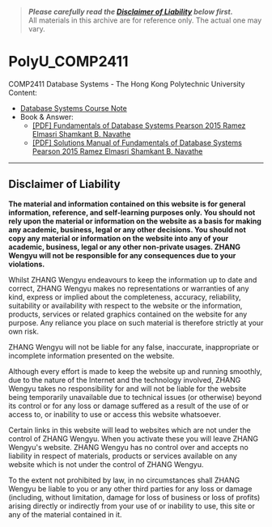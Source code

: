 > ***Please carefully read the [Disclaimer of Liability](#disclaimer-of-liability) below first.***  
> All materials in this archive are for reference only. The actual one may vary.

# PolyU_COMP2411
COMP2411 Database Systems - The Hong Kong Polytechnic University 
Content:
- [Database Systems Course Note](https://ultrafish.cn/2022/12/13/database-systems-course-note/)  
- Book & Answer:
  - [[PDF] Fundamentals of Database Systems Pearson 2015 Ramez Elmasri Shamkant B. Navathe](https://github.com/zhangwengyu999/PolyU_COMP_Archive/blob/main/COMP2411/Book_%26_Answer/Fundamentals-of-Database-Systems-Pearson-2015-Ramez-Elmasri-Shamkant-B.-Navathe.pdf) 
  - [[PDF] Solutions Manual of Fundamentals of Database Systems Pearson 2015 Ramez Elmasri Shamkant B. Navathe](https://github.com/zhangwengyu999/PolyU_COMP_Archive/blob/main/COMP2411/Book_%26_Answer/Solutions_Manual_Fundamentals_of_Database_Systems_7th_EditionInstructor.pdf) 

---

## Disclaimer of Liability

**The material and information contained on this website is for general information, reference, and self-learning purposes only. You should not rely upon the material or information on the website as a basis for making any academic, business, legal or any other decisions. You should not copy any material or information on the website into any of your academic, business, legal or any other non-private usages. ZHANG Wengyu will not be responsible for any consequences due to your violations.**


Whilst ZHANG Wengyu endeavours to keep the information up to date and correct, ZHANG Wengyu makes no representations or warranties of any kind, express or implied about the completeness, accuracy, reliability, suitability or availability with respect to the website or the information, products, services or related graphics contained on the website for any purpose. Any reliance you place on such material is therefore strictly at your own risk.


ZHANG Wengyu will not be liable for any false, inaccurate, inappropriate or incomplete information presented on the website.


Although every effort is made to keep the website up and running smoothly, due to the nature of the Internet and the technology involved, ZHANG Wengyu takes no responsibility for and will not be liable for the website being temporarily unavailable due to technical issues (or otherwise) beyond its control or for any loss or damage suffered as a result of the use of or access to, or inability to use or access this website whatsoever.


Certain links in this website will lead to websites which are not under the control of ZHANG Wengyu. When you activate these you will leave ZHANG Wengyu's  website. ZHANG Wengyu has no control over and accepts no liability in respect of materials, products or services available on any website which is not under the control of ZHANG Wengyu.


To the extent not prohibited by law, in no circumstances shall ZHANG Wengyu be liable to you or any other third parties for any loss or damage (including, without limitation, damage for loss of business or loss of profits) arising directly or indirectly from your use of or inability to use, this site or any of the material contained in it.
